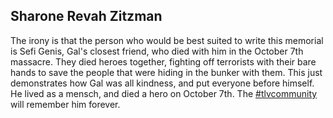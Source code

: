 ## Sharone Revah Zitzman
The irony is that the person who would be best suited to write this memorial is Sefi Genis, Gal's closest friend, who died with him in the October 7th massacre.
They died heroes together, fighting off terrorists with their bare hands to save the people that were hiding in the bunker with them. This just demonstrates how Gal was all kindness, and put everyone before himself. 
He lived as a mensch, and died a hero on October 7th. The [#tlvcommunity](https://tlvcommunity.dev) will remember him forever.
